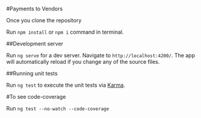 #Payments to Vendors

 Once you clone the repository

 Run `npm install` or `npm i` command in terminal.
 
##Development server

 Run `ng serve` for a dev server. Navigate to `http://localhost:4200/`. The app will automatically reload if you change any of the source files.
 
##Running unit tests

 Run `ng test` to execute the unit tests via [Karma](https://karma-runner.github.io).
 
#To see code-coverage
 
 Run `ng test --no-watch --code-coverage`
